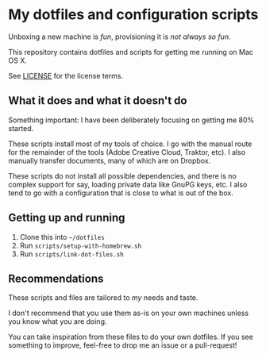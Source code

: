 # My dotfiles and configuration scripts

Unboxing a new machine is _fun_, provisioning it is _not always so fun_.

This repository contains dotfiles and scripts for getting me running on Mac OS X.

See [LICENSE](LICENSE) for the license terms.

## What it does and what it doesn't do

Something important: I have been deliberately focusing on getting me 80% started.

These scripts install most of my tools of choice.
I go with the manual route for the remainder of the tools (Adobe Creative Cloud, Traktor, etc).
I also manually transfer documents, many of which are on Dropbox.

These scripts do not install all possible dependencies, and there is no complex support for say, loading private data like GnuPG keys, etc.
I also tend to go with a configuration that is close to what is out of the box.

## Getting up and running

1. Clone this into `~/dotfiles`
2. Run `scripts/setup-with-homebrew.sh`
3. Run `scripts/link-dot-files.sh`

## Recommendations

These scripts and files are tailored to _my_ needs and taste.

I don't recommend that you use them as-is on your own machines unless you know what you are doing.

You can take inspiration from these files to do your own dotfiles.
If you see something to improve, feel-free to drop me an issue or a pull-request!

